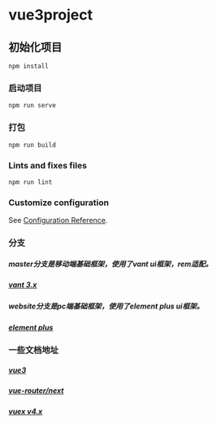 <!--
 * @Author: 彭璟
 * @Date: 2020-11-16 10:50:16
 * @LastEditors: 彭璟
 * @LastEditTime: 2020-12-02 16:31:23
 * @Description: file content
-->
# vue3project

## 初始化项目
```
npm install
```

### 启动项目
```
npm run serve
```

### 打包
```
npm run build
```

### Lints and fixes files
```
npm run lint
```

### Customize configuration
See [Configuration Reference](https://cli.vuejs.org/config/).


### 分支

##### master分支是移动端基础框架，使用了vant ui框架，rem适配。
##### [vant 3.x](https://youzan.github.io/vant/next/#/zh-CN)

##### website分支是pc端基础框架，使用了element plus ui框架。
##### [element plus](https://element-plus.org/#/zh-CN)

### 一些文档地址
##### [vue3](https://vue3js.cn/docs/zh/)
##### [vue-router/next](https://next.router.vuejs.org/)
##### [vuex v4.x](https://next.vuex.vuejs.org/)
